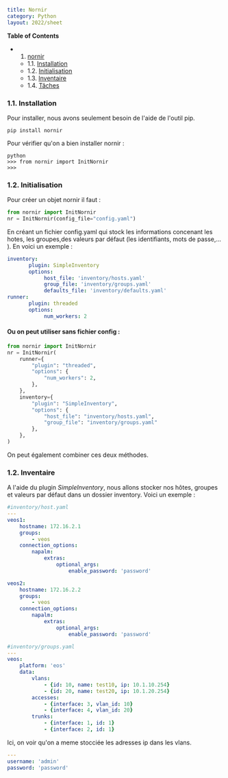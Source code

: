 ```yaml
title: Nornir
category: Python
layout: 2022/sheet
```
**Table of Contents**

<!-- vscode-markdown-toc -->
* 1. [nornir](#Norni)
    * 1.1. [Installation](#Controlstructures)
	* 1.2. [Initialisation](#Initialisation)
	* 1.3. [Inventaire](#Inventaire)
	* 1.4. [Tâches](#Tâches)

###  1.1. <a name='Installation'></a>Installation

Pour installer, nous avons seulement besoin de l'aide de l'outil pip.

```shell
pip install nornir
```

Pour vérifier qu'on a bien installer nornir :
```shell
python
>>> from nornir import InitNornir
>>>
```


###  1.2. <a name='Initialisation'></a>Initialisation
Pour créer un objet nornir il faut :
```py
from nornir import InitNornir
nr = InitNornir(config_file="config.yaml")
```
En créant un fichier config.yaml qui stock les informations concenant les hotes, les groupes,des valeurs par défaut (les identifiants, mots de passe,... ). En voici un exemple : 
```yaml
inventory:
       plugin: SimpleInventory
       options:
            host_file: 'inventory/hosts.yaml'
            group_file: 'inventory/groups.yaml'
            defaults_file: 'inventory/defaults.yaml'
runner:
       plugin: threaded
       options:
            num_workers: 2
```
#### Ou on peut utiliser sans fichier config :

```py
from nornir import InitNornir
nr = InitNornir(
    runner={
        "plugin": "threaded",
        "options": {
            "num_workers": 2,
        },
    },
    inventory={
        "plugin": "SimpleInventory",
        "options": {
            "host_file": "inventory/hosts.yaml",
            "group_file": "inventory/groups.yaml"
        },
    },
)
```
On peut également combiner ces deux méthodes.

###  1.2. <a name='Inventaire'></a>Inventaire
A l'aide du plugin *SimpleInventory*, nous allons stocker nos hôtes, groupes et valeurs par défaut dans un dossier inventory. Voici un exemple :
```yaml
#inventory/host.yaml
---
veos1:
    hostname: 172.16.2.1
    groups:
        - veos
    connection_options:
        napalm:
            extras:
                optional_args:
                    enable_password: 'password'

veos2:
    hostname: 172.16.2.2
    groups:
        - veos
    connection_options:
        napalm:
            extras:
                optional_args:
                    enable_password: 'password'
```

```yaml
#inventory/groups.yaml
---
veos:
    platform: 'eos'
    data:
        vlans:
            - {id: 10, name: test10, ip: 10.1.10.254}
            - {id: 20, name: test20, ip: 10.1.20.254}
        accesses:
            - {interface: 3, vlan_id: 10}
            - {interface: 4, vlan_id: 20}
        trunks:
            - {interface: 1, id: 1}
            - {interface: 2, id: 1}
```
Ici, on voir qu'on a meme stocciée les adresses ip dans les vlans.
```yaml
---
username: 'admin'
password: 'password'
```